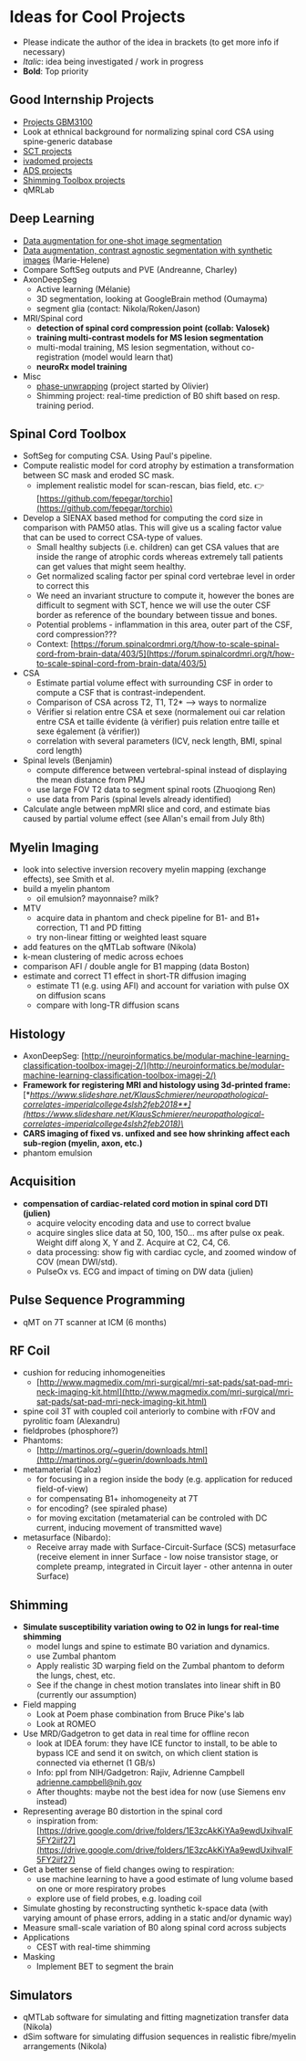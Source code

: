 # Ideas for Cool Projects

* Please indicate the author of the idea in brackets \(to get more info if necessary\)
* _Italic_: idea being investigated / work in progress
* **Bold**: Top priority

## Good Internship Projects

* [Projects GBM3100](https://drive.google.com/drive/folders/1_LuA1rKbHq6sgacGRvw3_Er7sCWND0wt)
* Look at ethnical background for normalizing spinal cord CSA using spine-generic database
* [SCT projects](https://github.com/neuropoly/spinalcordtoolbox/issues?q=is%3Aopen+is%3Aissue+label%3A%22good+internship+project%22)
* [ivadomed projects](https://github.com/ivadomed/ivadomed/issues?q=is%3Aopen+is%3Aissue+label%3A%22Good+intership+project%22)
* [ADS projects](https://github.com/neuropoly/axondeepseg/labels/good%20internship%20project)
* [Shimming Toolbox projects](https://github.com/shimming-toolbox/shimming-toolbox/labels/good%20internship%20project)
* qMRLab

## Deep Learning

* [Data augmentation for one-shot image segmentation](https://arxiv.org/pdf/1902.09383v1.pdf)
* [Data augmentation, contrast agnostic segmentation with synthetic images](https://arxiv.org/abs/2003.01995) \(Marie-Helene\)
* Compare SoftSeg outputs and PVE \(Andreanne, Charley\)
* AxonDeepSeg
  * Active learning \(Mélanie\)
  * 3D segmentation, looking at GoogleBrain method \(Oumayma\)
  * segment glia \(contact: Nikola/Roken/Jason\)
* MRI/Spinal cord
  * **detection of spinal cord compression point \(collab: Valosek\)**
  * **training multi-contrast models for MS lesion segmentation**
  * multi-modal training, MS lesion segmentation, without co-registration \(model would learn that\)
  * **neuroRx model training**
* Misc
  * [phase-unwrapping](https://github.com/neuropoly/ml-phase-unwrapping) \(project started by Olivier\)
  * Shimming project: real-time prediction of B0 shift based on resp. training period.

## Spinal Cord Toolbox

* SoftSeg for computing CSA. Using Paul's pipeline.
* Compute realistic model for cord atrophy by estimation a transformation between SC mask and eroded SC mask.
  * implement realistic model for scan-rescan, bias field, etc. 👉 [https://github.com/fepegar/torchio](https://github.com/fepegar/torchio)
* Develop a SIENAX based method for computing the cord size in comparison with PAM50 atlas. This will give us a scaling factor value that can be used to correct CSA-type of values.
  * Small healthy subjects \(i.e. children\) can get CSA values that are inside the range of atrophic cords whereas extremely tall patients can get values that might seem healthy.
  * Get normalized scaling factor per spinal cord vertebrae level in order to correct this
  * We need an invariant structure to compute it, however the bones are difficult to segment with SCT, hence we will use the outer CSF border as reference of the boundary between tissue and bones.
  * Potential problems - inflammation in this area, outer part of the CSF, cord compression???
  * Context: [https://forum.spinalcordmri.org/t/how-to-scale-spinal-cord-from-brain-data/403/5](https://forum.spinalcordmri.org/t/how-to-scale-spinal-cord-from-brain-data/403/5)
* CSA
  * Estimate partial volume effect with surrounding CSF in order to compute a CSF that is contrast-independent.
  * Comparison of CSA across T2, T1, T2\* –&gt; ways to normalize
  * Vérifier si relation entre CSA et sexe \(normalement oui car relation entre CSA et taille évidente \(à vérifier\) puis relation entre taille et sexe également \(à vérifier\)\)
  * correlation with several parameters \(ICV, neck length, BMI, spinal cord length\)
* Spinal levels \(Benjamin\)
  * compute difference between vertebral-spinal instead of displaying the mean distance from PMJ
  * use large FOV T2 data to segment spinal roots \(Zhuoqiong Ren\)
  * use data from Paris \(spinal levels already identified\)
* Calculate angle between mpMRI slice and cord, and estimate bias caused by partial volume effect \(see Allan's email from July 8th\)

## Myelin Imaging

* look into selective inversion recovery myelin mapping \(exchange effects\), see Smith et al.
* build a myelin phantom
  * oil emulsion? mayonnaise? milk?
* MTV
  * acquire data in phantom and check pipeline for B1- and B1+ correction, T1 and PD fitting
  * try non-linear fitting or weighted least square
* add features on the qMTLab software \(Nikola\)
* k-mean clustering of medic across echoes
* comparison AFI / double angle for B1 mapping \(data Boston\)
* estimate and correct T1 effect in short-TR diffusion imaging
  * estimate T1 \(e.g. using AFI\) and account for variation with pulse OX on diffusion scans
  * compare with long-TR diffusion scans

## Histology

* AxonDeepSeg: [http://neuroinformatics.be/modular-machine-learning-classification-toolbox-imagej-2/](http://neuroinformatics.be/modular-machine-learning-classification-toolbox-imagej-2/)
* **Framework for registering MRI and histology using 3d-printed frame:** [**https://www.slideshare.net/KlausSchmierer/neuropathological-correlates-imperialcollege4slsh2feb2018**](https://www.slideshare.net/KlausSchmierer/neuropathological-correlates-imperialcollege4slsh2feb2018)\*
* **CARS imaging of fixed vs. unfixed and see how shrinking affect each sub-region \(myelin, axon, etc.\)**
* phantom emulsion

## Acquisition

* **compensation of cardiac-related cord motion in spinal cord DTI \(julien\)**
  * acquire velocity encoding data and use to correct bvalue
  * acquire singles slice data at 50, 100, 150… ms after pulse ox peak. Weight diff along X, Y and Z. Acquire at C2, C4, C6.
  * data processing: show fig with cardiac cycle, and zoomed window of COV \(mean DWI/std\).
  * PulseOx vs. ECG and impact of timing on DW data \(julien\)

## Pulse Sequence Programming

* qMT on 7T scanner at ICM \(6 months\)

## RF Coil

* cushion for reducing inhomogeneities
  * [http://www.magmedix.com/mri-surgical/mri-sat-pads/sat-pad-mri-neck-imaging-kit.html](http://www.magmedix.com/mri-surgical/mri-sat-pads/sat-pad-mri-neck-imaging-kit.html)
* spine coil 3T with coupled coil anteriorly to combine with rFOV and pyrolitic foam \(Alexandru\)
* fieldprobes \(phosphore?\)
* Phantoms:
  * [http://martinos.org/~guerin/downloads.html](http://martinos.org/~guerin/downloads.html)
* metamaterial \(Caloz\)
  * for focusing in a region inside the body \(e.g. application for reduced field-of-view\)
  * for compensating B1+ inhomogeneity at 7T
  * for encoding? \(see spiraled phase\)
  * for moving excitation \(metamaterial can be controled with DC current, inducing movement of transmitted wave\)
* metasurface \(Nibardo\):
  * Receive array made with Surface-Circuit-Surface \(SCS\) metasurface \(receive element in inner Surface - low noise transistor stage, or complete preamp, integrated in Circuit layer - other antenna in outer Surface\)

## Shimming

* **Simulate susceptibility variation owing to O2 in lungs for real-time shimming**
  * model lungs and spine to estimate B0 variation and dynamics.
  * use Zumbal phantom
  * Apply realistic 3D warping field on the Zumbal phantom to deform the lungs, chest, etc.
  * See if the change in chest motion translates into linear shift in B0 \(currently our assumption\)
* Field mapping
  * Look at Poem phase combination from Bruce Pike's lab
  * Look at ROMEO
* Use MRD/Gadgetron to get data in real time for offline recon
  * look at IDEA forum: they have ICE functor to install, to be able to bypass ICE and send it on switch, on which client station is connected via ethernet \(1 GB/s\)
  * Info: ppl from NIH/Gadgetron: Rajiv, Adrienne Campbell [adrienne.campbell@nih.gov](mailto:adrienne.campbell@nih.gov)
  * After thoughts: maybe not the best idea for now \(use Siemens env instead\)
* Representing average B0 distortion in the spinal cord
  * inspiration from: [https://drive.google.com/drive/folders/1E3zcAkKiYAa9ewdUxihvaIF5FY2iif27](https://drive.google.com/drive/folders/1E3zcAkKiYAa9ewdUxihvaIF5FY2iif27)
* Get a better sense of field changes owing to respiration:
  * use machine learning to have a good estimate of lung volume based on one or more respiratory probes
  * explore use of field probes, e.g. loading coil
* Simulate ghosting by reconstructing synthetic k-space data \(with varying amount of phase errors, adding in a static and/or dynamic way\)
* Measure small-scale variation of B0 along spinal cord across subjects
* Applications
  * CEST with real-time shimming
* Masking
  * Implement BET to segment the brain

## Simulators

* qMTLab software for simulating and fitting magnetization transfer data \(Nikola\)
* dSim software for simulating diffusion sequences in realistic fibre/myelin arrangements \(Nikola\)

